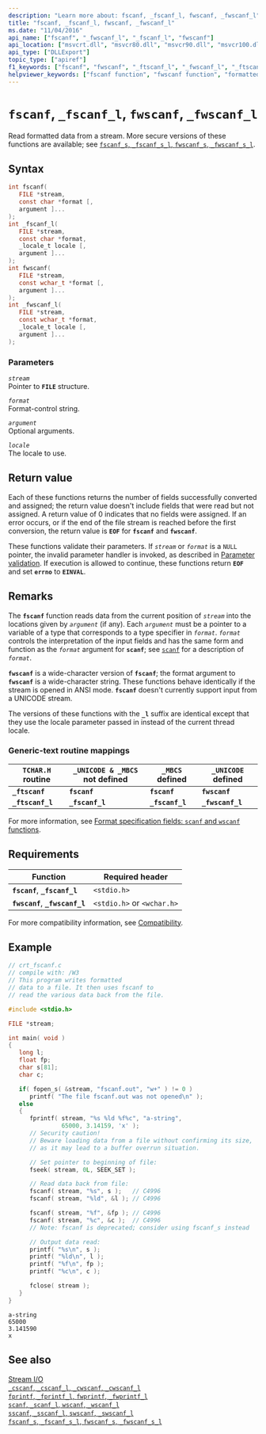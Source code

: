 ```yaml
---
description: "Learn more about: fscanf, _fscanf_l, fwscanf, _fwscanf_l"
title: "fscanf, _fscanf_l, fwscanf, _fwscanf_l"
ms.date: "11/04/2016"
api_name: ["fscanf", "_fwscanf_l", "_fscanf_l", "fwscanf"]
api_location: ["msvcrt.dll", "msvcr80.dll", "msvcr90.dll", "msvcr100.dll", "msvcr100_clr0400.dll", "msvcr110.dll", "msvcr110_clr0400.dll", "msvcr120.dll", "msvcr120_clr0400.dll", "ucrtbase.dll"]
api_type: ["DLLExport"]
topic_type: ["apiref"]
f1_keywords: ["fscanf", "fwscanf", "_ftscanf_l", "_fwscanf_l", "_ftscanf", "_fscanf_l"]
helpviewer_keywords: ["fscanf function", "fwscanf function", "formatted data [C++], reading from streams", "ftscanf_l function", "_ftscanf_l function", "_fwscanf_l function", "data [CRT], reading from streams", "_fscanf_l function", "ftscanf function", "fscanf_l function", "streams [C++], reading formatted data from", "_ftscanf function", "fwscanf_l function"]
---
```

# `fscanf`, `_fscanf_l`, `fwscanf`, `_fwscanf_l`

Read formatted data from a stream. More secure versions of these functions are available; see [`fscanf_s`, `_fscanf_s_l`, `fwscanf_s`, `_fwscanf_s_l`](fscanf-s-fscanf-s-l-fwscanf-s-fwscanf-s-l.md).

## Syntax

```C
int fscanf(
   FILE *stream,
   const char *format [,
   argument ]...
);
int _fscanf_l(
   FILE *stream,
   const char *format,
   _locale_t locale [,
   argument ]...
);
int fwscanf(
   FILE *stream,
   const wchar_t *format [,
   argument ]...
);
int _fwscanf_l(
   FILE *stream,
   const wchar_t *format,
   _locale_t locale [,
   argument ]...
);
```

### Parameters

*`stream`*\
Pointer to **`FILE`** structure.

*`format`*\
Format-control string.

*`argument`*\
Optional arguments.

*`locale`*\
The locale to use.

## Return value

Each of these functions returns the number of fields successfully converted and assigned; the return value doesn't include fields that were read but not assigned. A return value of 0 indicates that no fields were assigned. If an error occurs, or if the end of the file stream is reached before the first conversion, the return value is **`EOF`** for **`fscanf`** and **`fwscanf`**.

These functions validate their parameters. If *`stream`* or *`format`* is a `NULL` pointer, the invalid parameter handler is invoked, as described in [Parameter validation](../parameter-validation.md). If execution is allowed to continue, these functions return **`EOF`** and set **`errno`** to **`EINVAL`**.

## Remarks

The **`fscanf`** function reads data from the current position of *`stream`* into the locations given by *`argument`* (if any). Each *`argument`* must be a pointer to a variable of a type that corresponds to a type specifier in *`format`*. *`format`* controls the interpretation of the input fields and has the same form and function as the *`format`* argument for **`scanf`**; see [`scanf`](scanf-scanf-l-wscanf-wscanf-l.md) for a description of *`format`*.

**`fwscanf`** is a wide-character version of **`fscanf`**; the format argument to **`fwscanf`** is a wide-character string. These functions behave identically if the stream is opened in ANSI mode. **`fscanf`** doesn't currently support input from a UNICODE stream.

The versions of these functions with the **`_l`** suffix are identical except that they use the locale parameter passed in instead of the current thread locale.

### Generic-text routine mappings

|`TCHAR.H` routine|`_UNICODE & _MBCS` not defined|`_MBCS` defined|`_UNICODE` defined|
|---------------------|------------------------------------|--------------------|-----------------------|
|**`_ftscanf`**|**`fscanf`**|**`fscanf`**|**`fwscanf`**|
|**`_ftscanf_l`**|**`_fscanf_l`**|**`_fscanf_l`**|**`_fwscanf_l`**|

For more information, see [Format specification fields: `scanf` and `wscanf` functions](../format-specification-fields-scanf-and-wscanf-functions.md).

## Requirements

|Function|Required header|
|--------------|---------------------|
|**`fscanf`**, **`_fscanf_l`**|`<stdio.h>`|
|**`fwscanf`**, **`_fwscanf_l`**|`<stdio.h>` or `<wchar.h>`|

For more compatibility information, see [Compatibility](../compatibility.md).

## Example

```C
// crt_fscanf.c
// compile with: /W3
// This program writes formatted
// data to a file. It then uses fscanf to
// read the various data back from the file.

#include <stdio.h>

FILE *stream;

int main( void )
{
   long l;
   float fp;
   char s[81];
   char c;

   if( fopen_s( &stream, "fscanf.out", "w+" ) != 0 )
      printf( "The file fscanf.out was not opened\n" );
   else
   {
      fprintf( stream, "%s %ld %f%c", "a-string",
               65000, 3.14159, 'x' );
      // Security caution!
      // Beware loading data from a file without confirming its size,
      // as it may lead to a buffer overrun situation.

      // Set pointer to beginning of file:
      fseek( stream, 0L, SEEK_SET );

      // Read data back from file:
      fscanf( stream, "%s", s );   // C4996
      fscanf( stream, "%ld", &l ); // C4996

      fscanf( stream, "%f", &fp ); // C4996
      fscanf( stream, "%c", &c );  // C4996
      // Note: fscanf is deprecated; consider using fscanf_s instead

      // Output data read:
      printf( "%s\n", s );
      printf( "%ld\n", l );
      printf( "%f\n", fp );
      printf( "%c\n", c );

      fclose( stream );
   }
}
```

```Output
a-string
65000
3.141590
x
```

## See also

[Stream I/O](../stream-i-o.md)\
[`_cscanf`, `_cscanf_l`, `_cwscanf`, `_cwscanf_l`](cscanf-cscanf-l-cwscanf-cwscanf-l.md)\
[`fprintf`, `_fprintf_l`, `fwprintf`, `_fwprintf_l`](fprintf-fprintf-l-fwprintf-fwprintf-l.md)\
[`scanf`, `_scanf_l`, `wscanf`, `_wscanf_l`](scanf-scanf-l-wscanf-wscanf-l.md)\
[`sscanf`, `_sscanf_l`, `swscanf`, `_swscanf_l`](sscanf-sscanf-l-swscanf-swscanf-l.md)\
[`fscanf_s`, `_fscanf_s_l`, `fwscanf_s`, `_fwscanf_s_l`](fscanf-s-fscanf-s-l-fwscanf-s-fwscanf-s-l.md)
